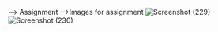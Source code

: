 --> Assignment
-->Images for assignment
![Screenshot (229)](https://github.com/RutvikPranami/jobrobo_assignment/assets/123811033/88d2b19d-f631-4219-8273-a4ee07a90e24)
![Screenshot (230)](https://github.com/RutvikPranami/jobrobo_assignment/assets/123811033/01463943-7c83-45bf-80fc-3e05cf06bb69)
